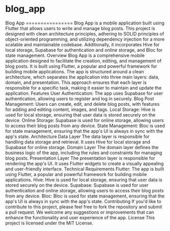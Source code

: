 # blog_app
 Blog App ================ Blog App is a mobile application built using Flutter that allows users to write and manage blog posts. This project is designed with clean architecture principles, adhering to SOLID principles of object-oriented programming, and utilizing dependency injection for a more scalable and maintainable codebase. Additionally, it incorporates Hive for local storage, Supabase for authentication and online storage, and Bloc for state management. Overview Blog App is a comprehensive mobile application designed to facilitate the creation, editing, and management of blog posts. It is built using Flutter, a popular and powerful framework for building mobile applications. The app is structured around a clean architecture, which separates the application into three main layers: data, domain, and presentation. This approach ensures that each layer is responsible for a specific task, making it easier to maintain and update the application. Features User Authentication: The app uses Supabase for user authentication, allowing users to register and log in securely. Blog Post Management: Users can create, edit, and delete blog posts, with features for adding and editing content, images, and tags. Local Storage: Hive is used for local storage, ensuring that user data is stored securely on the device. Online Storage: Supabase is used for online storage, allowing users to access their blog posts from any device. State Management: Bloc is used for state management, ensuring that the app's UI is always in sync with the app's state. Architecture Data Layer The data layer is responsible for handling data storage and retrieval. It uses Hive for local storage and Supabase for online storage. Domain Layer The domain layer defines the business logic of the app, including the rules and constraints for managing blog posts. Presentation Layer The presentation layer is responsible for rendering the app's UI. It uses Flutter widgets to create a visually appealing and user-friendly interface. Technical Requirements Flutter: The app is built using Flutter, a popular and powerful framework for building mobile applications. Hive: Hive is used for local storage, ensuring that user data is stored securely on the device. Supabase: Supabase is used for user authentication and online storage, allowing users to access their blog posts from any device. Bloc: Bloc is used for state management, ensuring that the app's UI is always in sync with the app's state. Contributing If you'd like to contribute to this project, please feel free to fork the repository and submit a pull request. We welcome any suggestions or improvements that can enhance the functionality and user experience of the app. License This project is licensed under the MIT License.
